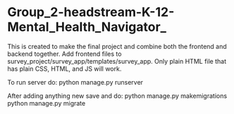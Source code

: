 # Group_2-headstream-K-12-Mental_Health_Navigator_
This is created to make the final project and combine both the frontend and backend together. Add frontend files to survey_project/survey_app/templates/survey_app. Only plain HTML file that has plain CSS, HTML, and JS will work.

To run server do: python manage.py runserver

After adding anything new save and do: python manage.py makemigrations
python manage.py migrate



